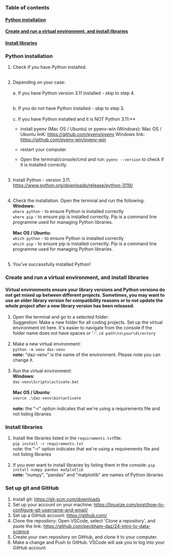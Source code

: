 ### Table of contents
#### [Python installation](#python-installation)
#### [Create and run a virtual environment, and install libraries](#create-venv)
#### [Install libraries](#install-libraries)

### Python installation <a name="python-installation"></a>
1. Check if you have Python installed.<br><br>

2. Depending on your case: <br><br>
    a. If you have Python version 3.11 installed - skip to step 4.<br><br>

    b. If you do not have Python installed - skip to step 3.<br><br>
c. If you have Python installed and it is NOT Python 3.11:** 
   - install pyenv (Mac OS / Ubuntu) or pyenv-win (Windows):
   Mac OS / Ubuntu linK:
   https://github.com/pyenv/pyenv
   Windows link:
   https://github.com/pyenv-win/pyenv-win

   - restart your computer
   - Open the terminal/console/cmd and run:
   ``pyenv --version`` to check if it is installed correctly.<br><br>

3. Install Python - version 3.11.
https://www.python.org/downloads/release/python-3119/ <br><br>

4. Check the installation. Open the terminal and run the following:<br>
**Windows:**<br>
   ``where python`` - to ensure Python is installed correctly <br>
   ``where pip`` - to ensure pip is installed correctly. Pip is a command line programme used for managing Python libraries. <br><br>
**Mac OS / Ubuntu:**<br>
   ``which python`` - to ensure Python is installed correctly <br>
   ``which pip`` - to ensure pip is installed correctly. Pip is a command line programme used for managing Python libraries. <br><br>
5. You've successfully installed Python!

### Create and run a virtual environment, and install libraries <a name="create-venv"></a>
#### Virtual environments ensure your library versions and Python versions do not get mixed up between different projects. Sometimes, you may want to use an older library version for compatibility reasons or to not update the whole project after a new library version has been released.

1. Open the terminal and go to a selected folder:<br>
Suggestion: Make a new folder for all coding projects. Set up the virtual environment int here. It's easier to navigate from the console if the folder name does not have spaces or '-'.
``cd path\to\your\directory``<br><br>
2. Make a new virtual environment:<br>
``python -m venv daz-venv`` <br>
**note:** "daz-venv" is the name of the environment. Please note you can change it.<br><br>
4. Run the virtual environment:<br>
**Windows**:<br>
``daz-venv\Scripts\activate.bat``<br><br>
**Mac OS / Ubuntu**: <br>
``source .\daz-venv\bin\activate``<br><br>
**note:** the "-r" option indicates that we're using a requirements file and not listing libraries

### Install libraries <a name="install-libraries"></a>

1. Install the libraries listed in the ``requirements.txt``file:<br>
``pip install -r requirements.txt``<br>
note: the "-r" option indicates that we're using a requirements file and not listing libraries <br><br>
2. If you ever want to install libraries by listing them in the console:
``pip install numpy pandas matplotlib``<br>
**note:** "numpy", "pandas" and "matplotlib" are names of Python libraries

### Set up git and GitHub

1. Install git: https://git-scm.com/downloads
2. Set up your account on your machine: https://linuxize.com/post/how-to-configure-git-username-and-email/
3. Set up a GitHub account: https://github.com/
4. Clone the repository: Open VSCode, select 'Clone a repository', and paste the link: https://github.com/peckham-daz/24-intro-to-data-science
5. Create your own repository on GitHub, and clone it to your computer.
6. Make a change and Push to GitHub. VSCode will ask you to log into your GitHub account.



